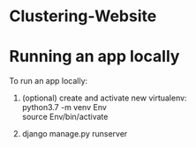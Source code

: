 # Clustering-Website

# Running an app locally
To run an app locally:

1. (optional) create and activate new virtualenv: <br>
python3.7 -m venv Env <br>
source Env/bin/activate

2. django manage.py runserver


